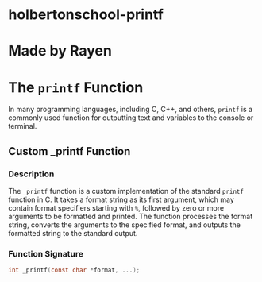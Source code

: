 # holbertonschool-printf

# Made by Rayen

# The `printf` Function

In many programming languages, including C, C++, and others, `printf` is a commonly used function for outputting text and variables to the console or terminal.

## Custom \_printf Function

### Description

The `_printf` function is a custom implementation of the standard `printf` function in C. It takes a format string as its first argument, which may contain format specifiers starting with `%`, followed by zero or more arguments to be formatted and printed. The function processes the format string, converts the arguments to the specified format, and outputs the formatted string to the standard output.

### Function Signature

```c
int _printf(const char *format, ...);
```
